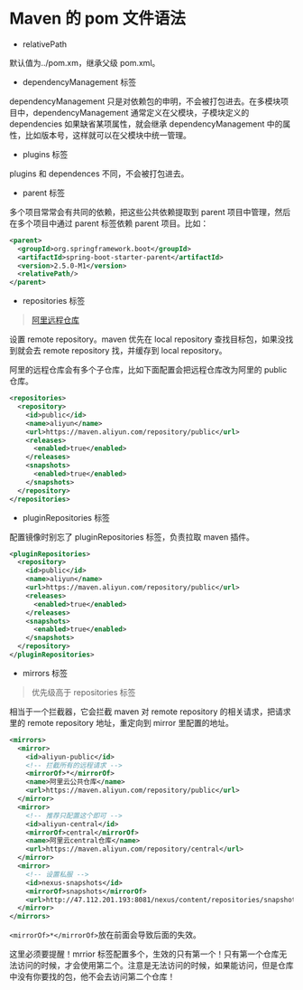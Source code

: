 # Maven 的 pom 文件语法

- relativePath

默认值为../pom.xm，继承父级 pom.xml。

- dependencyManagement 标签

dependencyManagement 只是对依赖包的申明，不会被打包进去。在多模块项目中，dependencyManagement 通常定义在父模块，子模块定义的 dependencies 如果缺省某项属性，就会继承 dependencyManagement 中的属性，比如版本号，这样就可以在父模块中统一管理。

- plugins 标签

plugins 和 dependences 不同，不会被打包进去。

- parent 标签

多个项目常常会有共同的依赖，把这些公共依赖提取到 parent 项目中管理，然后在多个项目中通过 parent 标签依赖 parent 项目。比如：

```xml
<parent>
  <groupId>org.springframework.boot</groupId>
  <artifactId>spring-boot-starter-parent</artifactId>
  <version>2.5.0-M1</version>
  <relativePath/>
</parent>
```

- repositories 标签

> [阿里远程仓库](https://maven.aliyun.com/mvn/guide)

设置 remote repository。maven 优先在 local repository 查找目标包，如果没找到就会去 remote repository 找，并缓存到 local repository。

阿里的远程仓库会有多个子仓库，比如下面配置会把远程仓库改为阿里的 public 仓库。

```xml
<repositories>
  <repository>
    <id>public</id>
    <name>aliyun</name>
    <url>https://maven.aliyun.com/repository/public</url>
    <releases>
      <enabled>true</enabled>
    </releases>
    <snapshots>
      <enabled>true</enabled>
    </snapshots>
  </repository>
</repositories>
```

- pluginRepositories 标签

配置镜像时别忘了 pluginRepositories 标签，负责拉取 maven 插件。

```xml
<pluginRepositories>
  <repository>
    <id>public</id>
    <name>aliyun</name>
    <url>https://maven.aliyun.com/repository/public</url>
    <releases>
      <enabled>true</enabled>
    </releases>
    <snapshots>
      <enabled>true</enabled>
    </snapshots>
  </repository>
</pluginRepositories>
```

- mirrors 标签

> 优先级高于 repositories 标签

相当于一个拦截器，它会拦截 maven 对 remote repository 的相关请求，把请求里的 remote repository 地址，重定向到 mirror 里配置的地址。

```xml
<mirrors>
  <mirror>
    <id>aliyun-public</id>
    <!-- 拦截所有的远程请求 -->
    <mirrorOf>*</mirrorOf>
    <name>阿里云公共仓库</name>
    <url>https://maven.aliyun.com/repository/public</url>
  </mirror>
  <mirror>
    <!-- 推荐只配置这个即可 -->
    <id>aliyun-central</id>
    <mirrorOf>central</mirrorOf>
    <name>阿里云central仓库</name>
    <url>https://maven.aliyun.com/repository/central</url>
  </mirror>
  <mirror>
    <!-- 设置私服 -->
    <id>nexus-snapshots</id>
    <mirrorOf>snapshots</mirrorOf>
    <url>http://47.112.201.193:8081/nexus/content/repositories/snapshots</url>
  </mirror>
</mirrors>
```

`<mirrorOf>*</mirrorOf>`放在前面会导致后面的失效。

这里必须要提醒！mrrior 标签配置多个，生效的只有第一个！只有第一个仓库无法访问的时候，才会使用第二个。注意是无法访问的时候，如果能访问，但是仓库中没有你要找的包，他不会去访问第二个仓库！
